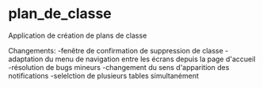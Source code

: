 # plan_de_classe

Application de création de plans de classe

Changements:
-fenêtre de confirmation de suppression de classe
-adaptation du menu de navigation entre les écrans depuis la page d'accueil
-résolution de bugs mineurs
-changement du sens d'apparition des notifications
-selelction de plusieurs tables simultanément
